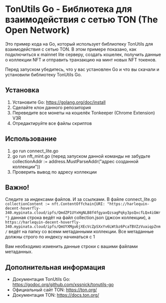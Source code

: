 TonUtils Go - Библиотека для взаимодействия с сетью TON (The Open Network)
=================================================================

Это пример кода на Go, который использует библиотеку TonUtils для взаимодействия с сетью TON. В этом примере показано, как подключиться к mainnet lite серверу, создать кошелек, получить данные о коллекции NFT и отправить транзакцию на минт новых NFT токенов.

Перед запуском убедитесь, что у вас установлен Go и что вы скачали и установили библиотеку TonUtils Go.

Установка
----------

1.  Установите Go: <https://golang.org/doc/install>
2.  Сделайте клон данного репозитория
3.  Переведите все монеты на кошелёк Tonkeeper (Chrome Extension) V3R
4.  Отредактируйте все файлы скриптов

Использование
-------------
1. go run connect_lite.go
2. go run nft_mint.go (перед запуском данной команды не забудьте collectionAddr := address.MustParseAddr("адрес созданной коллекции"))
3. Проверить вывод по адресу коллекции

Важно!
------
Следите за индексами файлов. И за ссылками. В файле connect_lite.go `collectionContent := nft.ContentOffchain{URI: "https://harlequin-decent-hoverfly-340.mypinata.cloud/ipfs/QmdZP1UYxHgNLB8f4fgyaxQzsagPqky3psQxcfLQx4iGWr"}` данная строка ведёт на файл collection.json (джсон коллекции), а `https://harlequin-decent-hoverfly-340.mypinata.cloud/ipfs/QmUYXMgu6jXEcVcZpSXxYv6LWtbz6PcaTBVZzVuaiqpZnm/` ведёт на папку со всеми метаданными коллекции. Все метаданные должны строго по индексу начинаться с 1

Вам необходимо изменить данные строки с вашими файлами метаданных.

Дополнительная информация
------------------------

*   Документация TonUtils Go: <https://godoc.org/github.com/xssnick/tonutils-go>
*   Официальный сайт TON: <https://ton.org/>
*   Документация TON: <https://docs.ton.org/>
